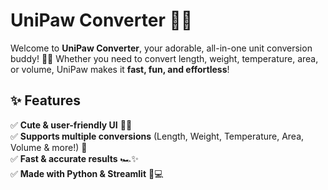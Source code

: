 # UniPaw Converter 🐾✨  

Welcome to **UniPaw Converter**, your adorable, all-in-one unit conversion buddy! 🎀💖 Whether you need to convert length, weight, temperature, area, or volume, UniPaw makes it **fast, fun, and effortless**!  

## ✨ Features  
✅ **Cute & user-friendly UI** 🎨💖  
✅ **Supports multiple conversions** (Length, Weight, Temperature, Area, Volume & more!) 🔢  
✅ **Fast & accurate results** 🏎️✨  
✅ **Made with Python & Streamlit** 🐍💻  
